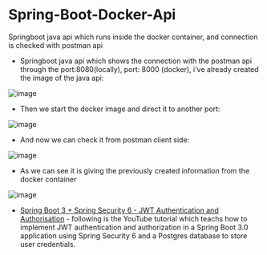 # Spring-Boot-Docker-Api
Springboot java api which runs inside the docker container, and connection is checked with postman api

- Springboot java api which shows the connection with the postman api through the port:8080(locally), port: 8000 (docker), i've already created the image of the java api:

![image](https://user-images.githubusercontent.com/24220136/227764481-756cb219-6bbd-49f6-9b4e-fad87ec73c1c.png)

- Then we start the docker image and direct it to another port:

![image](https://user-images.githubusercontent.com/24220136/227764655-74576719-6a72-434c-8463-5e311eeaa96a.png)

- And now we can check it from postman client side:

![image](https://user-images.githubusercontent.com/24220136/227764684-80e32615-4053-4830-a1f0-5317bbfc7126.png)

- As we can see it is giving the previously created information from the docker container

![image](https://user-images.githubusercontent.com/24220136/227764744-35908228-03d0-4be4-b0be-249bc75a055c.png)

- [Spring Boot 3 + Spring Security 6 - JWT Authentication and Authorisation](https://youtu.be/KxqlJblhzfI) - following is the YouTube tutorial which teachs how to implement JWT authentication and authorization in a Spring Boot 3.0 application using Spring Security 6 and a Postgres database to store user credentials. 
